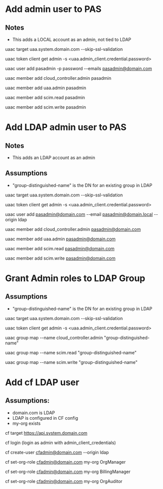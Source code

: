 
# Add admin user to PAS
## Notes
  * This adds a LOCAL account as an admin, not tied to LDAP

uaac target uaa.system.domain.com --skip-ssl-validation

uaac token client get admin -s <uaa.admin_client.credential.password>

uaac user add pasadmin -p password --emails pasadmin@domain.com

uaac member add cloud_controller.admin pasadmin

uaac member add uaa.admin pasadmin

uaac member add scim.read pasadmin

uaac member add scim.write pasadmin

# Add LDAP admin user to PAS
## Notes
  * This adds an LDAP account as an admin
## Assumptions
  * "group-distinguished-name" is the DN for an existing group in LDAP

uaac target uaa.system.domain.com --skip-ssl-validation

uaac token client get admin -s <uaa.admin_client.credential.password>

uaac user add pasadmin@domain.com --email pasadmin@domain.local --origin ldap

uaac member add cloud_controller.admin pasadmin@domain.com

uaac member add uaa.admin pasadmin@domain.com

uaac member add scim.read pasadmin@domain.com

uaac member add scim.write pasadmin@domain.com


# Grant Admin roles to LDAP Group
## Assumptions
  * "group-distinguished-name" is the DN for an existing group in LDAP

uaac target uaa.system.domain.com --skip-ssl-validation

uaac token client get admin -s <uaa.admin_client.credential.password>

uaac group map --name cloud_controller.admin  "group-distinguished-name"

uaac group map --name scim.read  "group-distinguished-name"

uaac group map --name scim.write  "group-distinguished-name"


# Add cf LDAP user
## Assumptions:
 * domain.com is LDAP
 * LDAP is configured in CF config
 * my-org exists

cf target https://api.system.domain.com

cf login (login as admin with admin_client_credentials)

cf create-user cfadmin@domain.com --origin ldap

cf set-org-role cfadmin@domain.com my-org OrgManager

cf set-org-role cfadmin@domain.com my-org BillingManager

cf set-org-role cfadmin@domain.com my-org OrgAuditor
